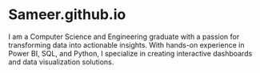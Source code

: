 # Sameer.github.io
I am a Computer Science and Engineering graduate with a passion for transforming data into actionable insights. With hands-on experience in Power BI, SQL, and Python, I specialize in creating interactive dashboards and data visualization solutions.
